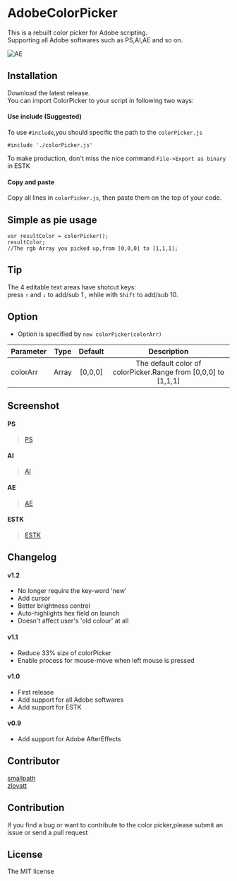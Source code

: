 # AdobeColorPicker
This is a rebuilt color picker for Adobe scripting.  
Supporting all Adobe softwares such as PS,AI,AE and so on.  

![AE](https://raw.githubusercontent.com/Smallpath/AdobeColorPicker/master/_screenshot/Animation.gif)

## Installation
Download the latest release.  
You can import ColorPicker to your script in following two ways:  

#### Use include (Suggested)
To use `#include`,you should specific the path to the `colorPicker.js`  
```
#include './colorPicker.js'
```
To make production, don't miss the nice command `File->Export as binary` in ESTK

#### Copy and paste
Copy all lines in `colorPicker.js`, then paste them on the top of your code.  

## Simple as pie usage
```
var resultColor = colorPicker();
resultColor;
//The rgb Array you picked up,from [0,0,0] to [1,1,1];
```

## Tip
The 4 editable text areas have shotcut keys:  
press `↑` and `↓` to add/sub 1 , while with `Shift` to add/sub 10.

## Option
- Option is specified by `new colorPicker(colorArr)`  

|Parameter | Type |Default| Description|
|:---------|:----:|:-----:|:----------:|
|colorArr  |Array |[0,0,0]|The default color of colorPicker.Range from [0,0,0] to [1,1,1] |

## Screenshot
#### PS
>[PS](https://raw.githubusercontent.com/Smallpath/AdobeColorPicker/master/_screenshot/PS.png)  

#### AI
>[AI](https://raw.githubusercontent.com/Smallpath/AdobeColorPicker/master/_screenshot/AI.png)

#### AE
>[AE](https://raw.githubusercontent.com/Smallpath/AdobeColorPicker/master/_screenshot/AE.png)

#### ESTK
>[ESTK](https://raw.githubusercontent.com/Smallpath/AdobeColorPicker/master/_screenshot/ESTK.png)

## Changelog
#### v1.2
- No longer require the key-word 'new'
- Add cursor
- Better brightness control
- Auto-highlights hex field on launch
- Doesn't affect user's 'old colour' at all

#### v1.1
- Reduce 33% size of colorPicker
- Enable process for mouse-move when left mouse is pressed

#### v1.0
- First release
- Add support for all Adobe softwares 
- Add support for ESTK

#### v0.9
- Add support for Adobe AfterEffects

## Contributor
[smallpath](https://github.com/Smallpath)  
[zlovatt](https://github.com/zlovatt)

## Contribution
If you find a bug or want to contribute to the color picker,please submit an issue or send a pull request

## License
The MIT license




